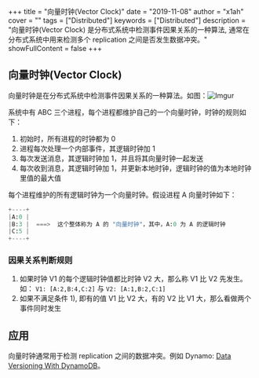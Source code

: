 +++
title = "向量时钟(Vector Clock)"
date = "2019-11-08"
author = "x1ah"
cover = ""
tags = ["Distributed"]
keywords = ["Distributed"]
description = "向量时钟(Vector Clock) 是分布式系统中检测事件因果关系的一种算法, 通常在分布式系统中用来检测多个 replication 之间是否发生数据冲突。"
showFullContent = false
+++

## 向量时钟(Vector Clock)

向量时钟是在分布式系统中检测事件因果关系的一种算法。如图：![Imgur](https://i.imgur.com/0XRtT9o.png)

系统中有 ABC 三个进程，每个进程都维护自己的一个向量时钟，时钟的规则如下：
1. 初始时，所有进程的时钟都为 0
2. 进程每次处理一个内部事件，其逻辑时钟加 1
3. 每次发送消息，其逻辑时钟加 1，并且将其向量时钟一起发送
4. 每次收到消息，其逻辑时钟加 1，并更新本地时钟，逻辑时钟的值为本地时钟里值的最大值

每个进程维护的所有逻辑时钟为一个向量时钟。假设进程 A 向量时钟如下：

```python
+----+
|A:0 |
|B:3 |  ===>  这个整体称为 A 的 "向量时钟"，其中，A:0 为 A 的逻辑时钟
|C:5 |
+----+
```

### 因果关系判断规则

1. 如果时钟 V1 的每个逻辑时钟值都比时钟 V2  大，那么称 V1 比 V2 先发生。如： `V1: [A:2,B:4,C:2]` 与 `V2: [A:1,B:2,C:1]`
2. 如果不满足条件 1), 即有的值 V1 比 V2 大，有的 V2 比 V1 大，那么看做两个事件同时发生

## 应用

向量时钟通常用于检测 replication 之间的数据冲突。例如 Dynamo: [Data Versioning With DynamoDB](https://cloudacademy.com/blog/data-versioning-with-dynamodb-an-inside-look-into-nosql-part-5/)。

